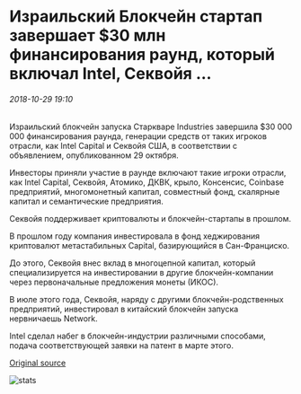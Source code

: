 # Израильский Блокчейн стартап завершает $30 млн финансирования раунд, который включал Intel, Секвойя ...

###### 2018-10-29 19:10

Израильский блокчейн запуска Старкваре Industries завершила $30 000 000 финансирования раунда, генерации средств от таких игроков отрасли, как Intel Capital и Секвойя США, в соответствии с объявлением, опубликованном 29 октября.

Инвесторы приняли участие в раунде включают такие игроки отрасли, как Intel Capital, Секвойя, Атомико, ДКВК, крыло, Консенсис, Coinbase предприятий, многомонетный капитал, совместный фонд, скалярные капитал и семантические предприятия.

Секвойя поддерживает криптовалюты и блокчейн-стартапы в прошлом.

В прошлом году компания инвестировала в фонд хеджирования криптовалют метастабильных Capital, базирующийся в Сан-Франциско.

До этого, Секвойя внес вклад в многоцепной капитал, который специализируется на инвестировании в другие блокчейн-компании через первоначальные предложения монеты (ИКОС).

В июле этого года, Секвойя, наряду с другими блокчейн-родственных предприятий, инвестировал в китайский блокчейн запуска нервничаешь Network.

Intel сделал набег в блокчейн-индустрии различными способами, подача соответствующей заявки на патент в марте этого.

[Original source](https://cointelegraph.com/news/israeli-blockchain-startup-concludes-30-mln-financing-round-that-included-intel-sequoia)

![stats](https://c.statcounter.com/11760860/0/a89fa40b/1/ "stats")